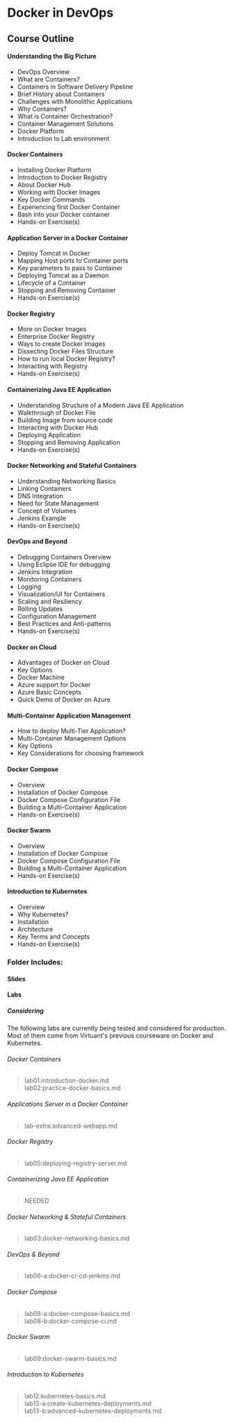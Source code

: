 # Docker in DevOps

## Course Outline

#### Understanding the Big Picture
- DevOps Overview 
- What are Containers?
- Containers in Software Delivery Pipeline
- Brief History about Containers
- Challenges with Monolithic Applications
- Why Containers?
- What is Container Orchestration?
- Container Management Solutions 
- Docker Platform
- Introduction to Lab environment

#### Docker Containers
- Installing Docker Platform 
- Introduction to Docker Registry
- About Docker Hub
- Working with Docker Images
- Key Docker Commands
- Experiencing first Docker Container
- Bash into your Docker container
- Hands-on Exercise(s)

#### Application Server in a Docker Container
- Deploy Tomcat in Docker 
- Mapping Host ports to Container ports
- Key parameters to pass to Container
- Deploying Tomcat as a Daemon
- Lifecycle of a Container
- Stopping and Removing Container
- Hands-on Exercise(s)

#### Docker Registry
- More on Docker Images 
- Enterprise Docker Registry
- Ways to create Docker Images
- Dissecting Docker Files Structure
- How to run local Docker Registry?
- Interacting with Registry
- Hands-on Exercise(s)

#### Containerizing Java EE Application
- Understanding Structure of a Modern Java EE Application
- Walkthrough of Docker File
- Building Image from source code
- Interacting with Docker Hub
- Deploying Application  
- Stopping and Removing Application
- Hands-on Exercise(s)
 
#### Docker Networking and Stateful Containers 
- Understanding Networking Basics
- Linking Containers 
- DNS Integration
- Need for State Management 
- Concept of Volumes
- Jenkins Example
- Hands-on Exercise(s)

#### DevOps and Beyond 
- Debugging Containers Overview
- Using Eclipse IDE for debugging 
- Jenkins Integration
- Monitoring Containers
- Logging 
- Visualization/UI for Containers
- Scaling and Resiliency
- Rolling Updates
- Configuration Management
- Best Practices and Anti-patterns
- Hands-on Exercise(s)

#### Docker on Cloud
- Advantages of Docker on Cloud
- Key Options
- Docker Machine
- Azure support for Docker  
- Azure Basic Concepts
- Quick Demo of Docker on Azure

#### Multi-Container Application Management
- How to deploy Multi-Tier Application?
- Multi-Container Management Options
- Key Options
- Key Considerations for choosing framework

#### Docker Compose
- Overview 
- Installation of Docker Compose
- Docker Compose Configuration File
- Building a Multi-Container Application
- Hands-on Exercise(s)

#### Docker Swarm
- Overview 
- Installation of Docker Compose
- Docker Compose Configuration File
- Building a Multi-Container Application
- Hands-on Exercise(s)

#### Introduction to Kubernetes
- Overview 
- Why Kubernetes?
- Installation 
- Architecture
- Key Terms and Concepts
- Hands-on Exercise(s)


### Folder Includes:

#### Slides

#### Labs
##### Considering
The following labs are currently being tested and considered for production. Most of them come from Virtuant's previous courseware on Docker and Kubernetes.

###### Docker Containers
> lab01:introduction-docker.md<br>
> lab02:practice-docker-basics.md<br>

###### Applications Server in a Docker Container
> lab-extra:advanced-webapp.md<br>

###### Docker Registry
> lab05:deploying-registry-server.md<br>

###### Containerizing Java EE Application
> NEEDED<br>

###### Docker Networking & Stateful Containers
> lab03:docker-networking-basics.md<br>

###### DevOps & Beyond
> lab06-a:docker-ci-cd-jenkins.md<br>

###### Docker Compose
> lab08-a:docker-compose-basics.md<br>
> lab08-b:docker-compose-ci.md<br>

###### Docker Swarm
> lab09:docker-swarm-basics.md<br>

###### Introduction to Kubernetes
> lab12:kubernetes-basics.md<br>
> lab13-a:create-kubernetes-deployments.md<br>
> lab13-b:advanced-kubernetes-deployments.md<br>
